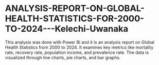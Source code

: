 # ANALYSIS-REPORT-ON-GLOBAL-HEALTH-STATISTICS-FOR-2000-TO-2024---Kelechi-Uwanaka
This analysis was done with Power Bi and it is an analysis report on Global Health Statistics from 2000 to 2024. It examines key metrics like mortality rate, recovery rate, population income, and prevalence rate. The data is visualized through line charts, pie charts, and bar graphs.
